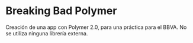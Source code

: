 # Breaking Bad Polymer

Creación de una app con Polymer 2.0, para una práctica para el BBVA. No se utiliza ninguna librería externa.
